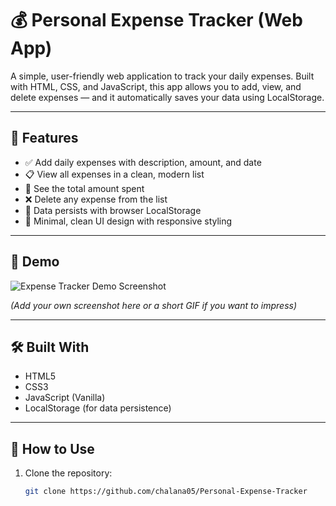 # 💰 Personal Expense Tracker (Web App)

A simple, user-friendly web application to track your daily expenses. Built with HTML, CSS, and JavaScript, this app allows you to add, view, and delete expenses — and it automatically saves your data using LocalStorage.

---

## 🌟 Features

- ✅ Add daily expenses with description, amount, and date
- 📋 View all expenses in a clean, modern list
- 💸 See the total amount spent
- ❌ Delete any expense from the list
- 💾 Data persists with browser LocalStorage
- 🧼 Minimal, clean UI design with responsive styling

---

## 📸 Demo

![Expense Tracker Demo Screenshot](screenshot.png)

*(Add your own screenshot here or a short GIF if you want to impress)*

---

## 🛠️ Built With

- HTML5
- CSS3
- JavaScript (Vanilla)
- LocalStorage (for data persistence)

---

## 🧪 How to Use

1. Clone the repository:
   ```bash
   git clone https://github.com/chalana05/Personal-Expense-Tracker
